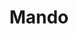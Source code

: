 ---
title: "Mando"
id: "Mando3in"
image: "/images/star_wars/Mando3in.jpg"
link: "https://square.link/u/NWk9RfLJ"
price: "$5.00"
description: "MANDALORION VINYL STICKER | 3\""
---